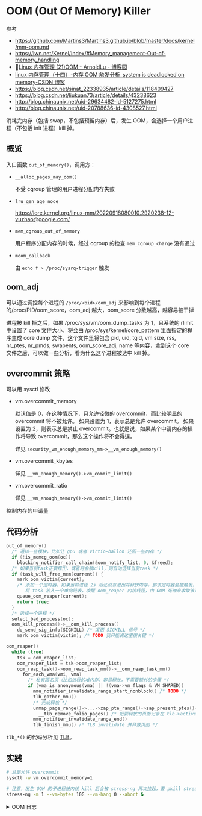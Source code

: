 # OOM (Out Of Memory) Killer

参考

- https://github.com/Martins3/Martins3.github.io/blob/master/docs/kernel/mm-oom.md
- https://lwn.net/Kernel/Index/#Memory_management-Out-of-memory_handling
- 🌟[Linux 内存管理 (21)OOM - ArnoldLu - 博客园](https://www.cnblogs.com/arnoldlu/p/8567559.html)
- [linux 内存管理（十四）-内存 OOM 触发分析\_system is deadlocked on memory-CSDN 博客](https://blog.csdn.net/sinat_22338935/article/details/118409427)
- https://blog.csdn.net/sinat_22338935/article/details/118409427
- https://blog.csdn.net/liukuan73/article/details/43238623
- http://blog.chinaunix.net/uid-29634482-id-5127275.html
- http://blog.chinaunix.net/uid-20788636-id-4308527.html

消耗完内存（包括 swap，不包括预留内存）后，发生 OOM，会选择一个用户进程（不包括 init 进程）kill 掉。

## 概览

入口函数 `out_of_memory()`，调用方：

- `__alloc_pages_may_oom()`

  不受 cgroup 管理的用户进程分配内存失败

- `lru_gen_age_node`

  https://lore.kernel.org/linux-mm/20220918080010.2920238-12-yuzhao@google.com/

- `mem_cgroup_out_of_memory`

  用户程序分配内存的时候，经过 cgroup 的检查 `mem_cgroup_charge` 没有通过

- `moom_callback`

  由 `echo f > /proc/sysrq-trigger` 触发

## oom_adj

可以通过调控每个进程的 `/proc/<pid>/oom_adj` 来影响到每个进程的/proc/PID/oom_score，oom_adj 越大，oom_score 分数越高，越容易被干掉

进程被 kill 掉之后，如果 /proc/sys/vm/oom_dump_tasks 为 1，且系统的 rlimit 中设置了 core 文件大小，将会由 /proc/sys/kernel/core_pattern 里面指定的程序生成 core dump 文件，这个文件里将包含 pid, uid, tgid, vm size, rss, nr_ptes, nr_pmds, swapents, oom_score_adj, name 等内容，拿到这个 core 文件之后，可以做一些分析，看为什么这个进程被选中 kill 掉。

## overcommit 策略

可以用 sysctl 修改

- vm.overcommit_memory

  默认值是 0，在这种情况下，只允许轻微的 overcommit，而比较明显的 overcommit 将不被允许。
  如果设置为 1，表示总是允许 overcommit。
  如果设置为 2，则表示总是禁止 overcommit。也就是说，如果某个申请内存的操作将导致 overcommit，那么这个操作将不会得逞。

  详见 `security_vm_enough_memory_mm->__vm_enough_memory()`

- vm.overcommit_kbytes

  详见 `__vm_enough_memory()->vm_commit_limit()`

- vm.overcommit_ratio

  详见 `__vm_enough_memory()->vm_commit_limit()`

控制内存的申请量

## 代码分析

```cpp
out_of_memory()
  /* 通知一些模块，比如让 gpu 或者 virtio-ballon 还回一些内存 */
  if (!is_memcg_oom(oc))
    blocking_notifier_call_chain(&oom_notify_list, 0, &freed);
  /* 如果当前task正要推出，或者将会被kill，则自动选择当前task */
  if (task_will_free_mem(current)) {
    mark_oom_victim(current);
    /* 添加一个定时器，如果当前进程 2s 后还没有退出并释放内存，那该定时器会被触发，
       将 task 放入一个单向链表，唤醒 oom_reaper 内核线程，由 OOM 死神来收取该进程的内存 */
    queue_oom_reaper(current);
    return true;
  }
  /* 选择一个进程 */
  select_bad_process(oc);
  oom_kill_process()->__oom_kill_process()
    do_send_sig_info(SIGKILL) /* 发送 SIGKILL 信号 */
    mark_oom_victim(victim); /* TODO 我只能说这里很关键 */

oom_reaper()
  while (true)
    tsk = oom_reaper_list;
    oom_reaper_list = tsk->oom_reaper_list;
    oom_reap_task()->oom_reap_task_mm()->__oom_reap_task_mm()
      for_each_vma(vmi, vma)
        /* 私有匿名页（比如进程的堆内存）容易释放，不需要额外的步骤 */
        if (vma_is_anonymous(vma) || !(vma->vm_flags & VM_SHARED))
          mmu_notifier_invalidate_range_start_nonblock() /* TODO */
          tlb_gather_mmu()
          /* 完成释放 */
          unmap_page_range()->...->zap_pte_range()->zap_present_ptes()->zap_present_folio_ptes()
            __tlb_remove_folio_pages() /* 把要释放的页面记录在 tlb->active->encoded_pages[] 里 */
          mmu_notifier_invalidate_range_end()
          tlb_finish_mmu() /* TLB invalidate 并释放页面 */
```

`tlb_*()` 的代码分析见 [TLB](tlb.md)。

## 实践

```bash
# 总是允许 overcommit
sysctl -w vm.overcommit_memory=1

# 注意，发生 OOM 的子进程被内核 kill 后会被 stress-ng 再次拉起，要 pkill stress 才能 kill 掉
stress-ng -m 1 --vm-bytes 10G --vm-hang 0 --abort &
```

<details>

<summary>OOM 日志</summary>

```log
[   30.745678] stress-ng-vm invoked oom-killer: gfp_mask=0x440dc0(GFP_KERNEL_ACCOUNT|__GFP_COMP|__GFP_ZERO), order=0, oom_score_adj=1000
[   30.745687] CPU: 1 UID: 0 PID: 116 Comm: stress-ng-vm Not tainted 6.11.0-10669-g11a299a7933e-dirty #15
[   30.745690] Hardware name: QEMU Standard PC (Q35 + ICH9, 2009), BIOS Arch Linux 1.16.3-1-1 04/01/2014
[   30.745691] Call Trace:
[   30.745694]  <TASK>
[   30.745697]  dump_stack_lvl+0x3f/0xb0
[   30.745703]  dump_header+0x48/0x190
[   30.745712]  oom_kill_process+0x255/0x350
[   30.745715]  out_of_memory+0x3cc/0x590
[   30.745717]  __alloc_pages_may_oom+0xf4/0x1b0
[   30.745721]  __alloc_pages_slowpath+0x44e/0x640
[   30.745724]  __alloc_pages_noprof+0x27d/0x330
[   30.745726]  alloc_pages_mpol_noprof+0xa8/0x140
[   30.745729]  pte_alloc_one+0x2f/0xd0
[   30.745732]  __pte_alloc+0x2e/0x170
[   30.745736]  do_pte_missing+0xa5c/0xcb0
[   30.745739]  handle_mm_fault+0x3e9/0x710
[   30.745742]  do_user_addr_fault+0x1f7/0x770
[   30.745744]  ? sched_clock_cpu+0x10/0x190
[   30.745747]  exc_page_fault+0x5c/0xe0
[   30.745750]  asm_exc_page_fault+0x26/0x30
[   30.745754] RIP: 0033:0x56095b546735
[   30.745757] Code: 99 00 41 54 49 89 fa 55 48 89 cd 48 01 fa 53 4c 8b 59 10 4c 39 ca 0f 83 01 01 00 00 31 c9 0f 1f 80 00 00 00 00 89 cf 83 c1 01 <40> 88 3a 48 8b 3d 61 ea 99 00 48 01 fa 4c 39 ca 72 e9 48 89 f0 31
[   30.745759] RSP: 002b:00007fff6c0c9f80 EFLAGS: 00010202
[   30.745761] RAX: 0000000000000010 RBX: 00007f1bc2cb4000 RCX: 00000000079c5301
[   30.745763] RDX: 00007f1da9e00000 RSI: 0000000280000000 RDI: 00000000079c5300
[   30.745764] RBP: 00007f1e43cf23a8 R08: 0000000000000000 R09: 00007f1e42cb4000
[   30.745765] R10: 00007f1bc2cb4000 R11: 0000000000000000 R12: 0000000280000000
[   30.745766] R13: 0000000000000000 R14: 0000000000001000 R15: 00007fff6c0ca0e0
[   30.745768]  </TASK>
[   30.745769] Mem-Info:
[   30.745770] active_anon:1999425 inactive_anon:0 isolated_anon:0
[   30.745770]  active_file:0 inactive_file:0 isolated_file:0
[   30.745770]  unevictable:4653 dirty:0 writeback:0
[   30.745770]  slab_reclaimable:878 slab_unreclaimable:5771
[   30.745770]  mapped:4760 shmem:4157 pagetables:4009
[   30.745770]  sec_pagetables:0 bounce:0
[   30.745770]  kernel_misc_reclaimable:0
[   30.745770]  free:1097 free_pcp:8616 free_cma:0
[   30.745774] Node 0 active_anon:7997700kB inactive_anon:0kB active_file:0kB inactive_file:0kB unevictable:18612kB isolated(anon):0kB isolated(file):0kB mapped:19040kB dirty:0kB writeback:0kB shmem:16628kB writeback_tmp:0kB kernel_stack:2144kB pagetables:16036kB sec_pagetables:0kB all_unreclaimable? no
[   30.745779] Node 0 DMA free:32kB boost:0kB min:20kB low:32kB high:44kB reserved_highatomic:0KB active_anon:14296kB inactive_anon:0kB active_file:0kB inactive_file:0kB unevictable:0kB writepending:0kB present:15992kB managed:15360kB mlocked:0kB bounce:0kB free_pcp:8kB local_pcp:8kB free_cma:0kB
[   30.745783] lowmem_reserve[]: 0 1895 7890 0 0
[   30.745785] Node 0 DMA32 free:3372kB boost:0kB min:2728kB low:4668kB high:6608kB reserved_highatomic:0KB active_anon:1942216kB inactive_anon:0kB active_file:0kB inactive_file:0kB unevictable:0kB writepending:0kB present:2080640kB managed:1964520kB mlocked:0kB bounce:0kB free_pcp:14484kB local_pcp:13260kB free_cma:0kB
[   30.745789] lowmem_reserve[]: 0 0 5994 0 0
[   30.745791] Node 0 Normal free:984kB boost:0kB min:8628kB low:14764kB high:20900kB reserved_highatomic:0KB active_anon:6041180kB inactive_anon:0kB active_file:0kB inactive_file:0kB unevictable:18612kB writepending:0kB present:6291456kB managed:6138744kB mlocked:12kB bounce:0kB free_pcp:19972kB local_pcp:14156kB free_cma:0kB
[   30.745795] lowmem_reserve[]: 0 0 0 0 0
[   30.745796] Node 0 DMA: 0*4kB 0*8kB 0*16kB 1*32kB (M) 0*64kB 0*128kB 0*256kB 0*512kB 0*1024kB 0*2048kB 0*4096kB = 32kB
[   30.745802] Node 0 DMA32: 1*4kB (M) 1*8kB (M) 1*16kB (U) 0*32kB 0*64kB 1*128kB (U) 1*256kB (M) 1*512kB (M) 0*1024kB 1*2048kB (U) 0*4096kB = 2972kB
[   30.745809] Node 0 Normal: 14*4kB (UE) 7*8kB (UE) 3*16kB (U) 3*32kB (UM) 1*64kB (M) 2*128kB (UM) 0*256kB 0*512kB 0*1024kB 0*2048kB 0*4096kB = 576kB
[   30.745817] Node 0 hugepages_total=0 hugepages_free=0 hugepages_surp=0 hugepages_size=1048576kB
[   30.745818] Node 0 hugepages_total=0 hugepages_free=0 hugepages_surp=0 hugepages_size=2048kB
[   30.745819] 8810 total pagecache pages
[   30.745820] 0 pages in swap cache
[   30.745820] Free swap  = 0kB
[   30.745821] Total swap = 0kB
[   30.745822] 2097022 pages RAM
[   30.745822] 0 pages HighMem/MovableOnly
[   30.745823] 67366 pages reserved
[   30.745823] 0 pages cma reserved
[   30.745823] 0 pages hwpoisoned
[   30.745824] Tasks state (memory values in pages):
[   30.745824] [  pid  ]   uid  tgid total_vm      rss rss_anon rss_file rss_shmem pgtables_bytes swapents oom_score_adj name
[   30.745827] [    111]     0   111      431      289       32      257         0    49152        0             0 sh
[   30.745831] [    114]     0   114     7500     4676       96      452      4128    90112        0         -1000 stress-ng
[   30.745834] [    115]     0   115     7501      270       84      186         0    61440        0         -1000 stress-ng-vm
[   30.745836] [    116]     0   116  2628942  1995298  1995157      141         0 16052224        0          1000 stress-ng-vm
[   30.745839] oom-kill:constraint=CONSTRAINT_NONE,nodemask=(null),cpuset=/,mems_allowed=0,global_oom,task_memcg=/,task=stress-ng-vm,pid=116,uid=0
[   30.745847] Out of memory: Killed process 116 (stress-ng-vm) total-vm:10515768kB, anon-rss:7980628kB, file-rss:564kB, shmem-rss:0kB, UID:0 pgtables:15676kB oom_score_adj:1000
```

</details>
